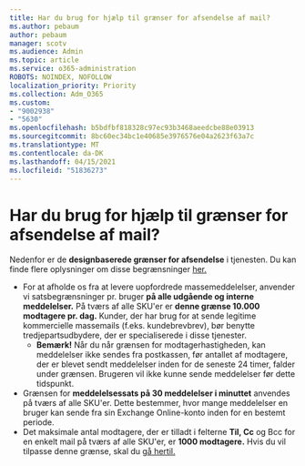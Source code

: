 ```yaml
---
title: Har du brug for hjælp til grænser for afsendelse af mail?
ms.author: pebaum
author: pebaum
manager: scotv
ms.audience: Admin
ms.topic: article
ms.service: o365-administration
ROBOTS: NOINDEX, NOFOLLOW
localization_priority: Priority
ms.collection: Adm_O365
ms.custom:
- "9002938"
- "5630"
ms.openlocfilehash: b5bdfbf818328c97ec93b3468aeedcbe88e03913
ms.sourcegitcommit: 8bc60ec34bc1e40685e3976576e04a2623f63a7c
ms.translationtype: MT
ms.contentlocale: da-DK
ms.lasthandoff: 04/15/2021
ms.locfileid: "51836273"
---
```

# <a name="need-help-with-email-sending-limits"></a>Har du brug for hjælp til grænser for afsendelse af mail?

Nedenfor er de **designbaserede grænser for afsendelse** i tjenesten. Du kan finde flere oplysninger om disse begrænsninger [her.](https://docs.microsoft.com/office365/servicedescriptions/exchange-online-service-description/exchange-online-limits#receiving-and-sending-limits)

- For at afholde os fra at levere uopfordrede massemeddelelser, anvender vi satsbegrænsninger pr. bruger **på alle udgående og interne meddelelser.** På tværs af alle SKU'er er **denne grænse 10.000 modtagere pr. dag.**  Kunder, der har brug for at sende legitime kommercielle massemails (f.eks. kundebrevbrev), bør benytte tredjepartsudbydere, der er specialiserede i disse tjenester.
    - **Bemærk!** Når du når grænsen for modtagerhastigheden, kan meddelelser ikke sendes fra postkassen, før antallet af modtagere, der er blevet sendt meddelelser inden for de seneste 24 timer, falder under grænsen. Brugeren vil ikke kunne sende meddelelser før dette tidspunkt.
- Grænsen for **meddelelsessats på 30 meddelelser i minuttet** anvendes på tværs af alle SKU'er. Dette bestemmer, hvor mange meddelelser en bruger kan sende fra sin Exchange Online-konto inden for en bestemt periode.
- Det maksimale antal modtagere, der er tilladt i felterne **Til, Cc** og Bcc for en enkelt mail på tværs af alle SKU'er, er **1000 modtagere.** Hvis du vil tilpasse denne grænse, skal du [gå hertil.](https://techcommunity.microsoft.com/t5/exchange-team-blog/customizable-recipient-limits-in-office-365/ba-p/1183228)
